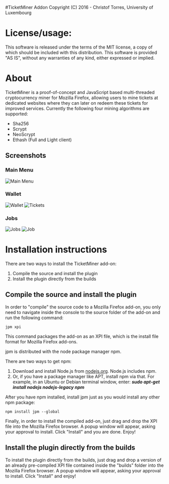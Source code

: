#TicketMiner Addon
Copyright (C) 2016 - Christof Torres, University of Luxembourg

License/usage:
=========================
This software is released under the terms of the MIT license, a copy
of which should be included with this distribution.
This software is provided "AS IS", without any warranties of any kind,
either expressed or implied.

About
=========================
TicketMiner is a proof-of-concept and JavaScript based multi-threaded 
cryptocurrency miner for Mozilla Firefox, allowing users to mine tickets at 
dedicated websites where they can later on redeem these tickets for improved services. Currently the following four mining algorithms are supported:
* Sha256
* Scrypt
* NeoScrypt
* Ethash (Full and Light client)

Screenshots
-----------
### Main Menu
![Main Menu](https://raw.githubusercontent.com/christoftorres/TicketMiner/master/Addon/screenshots/screen-main-menu.png?raw=true "Main Menu")

### Wallet
![Wallet](https://raw.githubusercontent.com/christoftorres/TicketMiner/master/Addon/screenshots/screen-wallet.png?raw=true "Wallet")
![Tickets](https://raw.githubusercontent.com/christoftorres/TicketMiner/master/Addon/screenshots/screen-tickets.png?raw=true "Tickets")

### Jobs
![Jobs](https://raw.githubusercontent.com/christoftorres/TicketMiner/master/Addon/screenshots/screen-jobs.png?raw=true "Jobs")
![Job](https://raw.githubusercontent.com/christoftorres/TicketMiner/master/Addon/screenshots/screen-job.png?raw=true "Job")

Installation instructions
=========================
There are two ways to install the TicketMiner add-on:

1. Compile the source and install the plugin
2. Install the plugin directly from the builds

Compile the source and install the plugin
-----------------------------------------

In order to "compile" the source code to a Mozilla Firefox add-on,
you only need to navigate inside the console to the source folder of the add-on and run the following command:

	jpm xpi

This command packages the add-on as an XPI file, which is the install 
file format for Mozilla Firefox add-ons.

jpm is distributed with the node package manager npm.

There are two ways to get npm:

1. Download and install Node.js from [nodejs.org](https://nodejs.org/en/). Node.js includes npm.
2. Or, if you have a package manager like APT, install npm via that. For example, in an Ubuntu or Debian terminal window, enter: ***sudo apt-get install nodejs nodejs-legacy npm***

After you have npm installed, install jpm just as you would install any other npm package:

	npm install jpm --global

Finally, in order to install the compiled add-on, just drag and drop the XPI
file into the Mozilla Firefox browser. A popup window will appear, asking your approval to install. Click "Install" and you are done. Enjoy!

Install the plugin directly from the builds
-------------------------------------------
To install the plugin directly from the builds, just drag and drop a version of an already pre-compiled XPI file contained inside the "builds" folder into the Mozilla Firefox browser. A popup window will appear, asking your approval to install. Click "Install" and enjoy!
